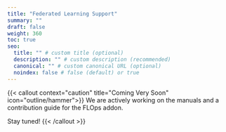 ```yaml
---
title: "Federated Learning Support"
summary: ""
draft: false
weight: 360
toc: true
seo:
  title: "" # custom title (optional)
  description: "" # custom description (recommended)
  canonical: "" # custom canonical URL (optional)
  noindex: false # false (default) or true
---
```


{{< callout context="caution" title="Coming Very Soon" icon="outline/hammer">}}
  We are actively working on the manuals and a contribution guide for the FLOps addon.

  Stay tuned!
{{< /callout >}}
